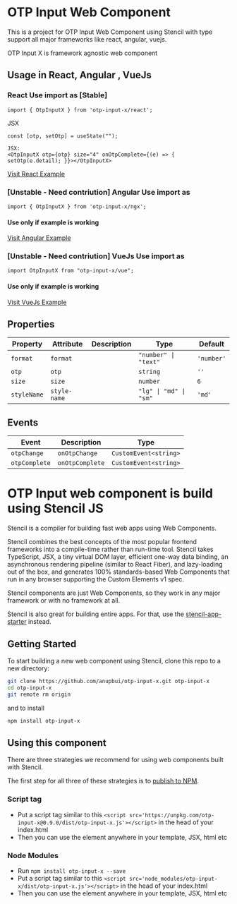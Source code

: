 
# OTP Input Web Component

This is a project for OTP Input Web Component using Stencil with type support all major frameworks like react, angular, vuejs.

OTP Input X is framework agnostic web component 

## Usage in React, Angular , VueJs

### React Use import as [Stable]

```
import { OtpInputX } from 'otp-input-x/react';
```

JSX

```
const [otp, setOtp] = useState("");

JSX:
<OtpInputX otp={otp} size="4" onOtpComplete={(e) => { setOtp(e.detail); }}></OtpInputX>
```
[Visit React Example](https://codesandbox.io/s/angry-violet-5i51b?file=/src/App.js)

### [Unstable - Need contriution] Angular Use import as 

```
import { OtpInputX } from 'otp-input-x/ngx';
```
#### Use only if example is working
[Visit Angular Example](https://codesandbox.io/s/magical-pare-l0uyo?file=/src/app/app.component.ts)


### [Unstable - Need contriution]  VueJs Use import as 

```
import OtpInputX from "otp-input-x/vue";
```
#### Use only if example is working
[Visit VueJs Example](https://codesandbox.io/s/competent-ptolemy-yuouv?file=/src/main.js)

## Properties

| Property    | Attribute    | Description | Type                   | Default    |
| ----------- | ------------ | ----------- | ---------------------- | ---------- |
| `format`    | `format`     |             | `"number" \| "text"`   | `'number'` |
| `otp`       | `otp`        |             | `string`               | `''`       |
| `size`      | `size`       |             | `number`               | `6`        |
| `styleName` | `style-name` |             | `"lg" \| "md" \| "sm"` | `'md'`     |


## Events

| Event         | Description   | Type                  |
| ------------- | ------------- | --------------------- |
| `otpChange`   |`onOtpChange`  | `CustomEvent<string>` |
| `otpComplete` |`onOtpComplete`| `CustomEvent<string>` |

#  OTP Input web component is build using Stencil JS

Stencil is a compiler for building fast web apps using Web Components.

Stencil combines the best concepts of the most popular frontend frameworks into a compile-time rather than run-time tool.  Stencil takes TypeScript, JSX, a tiny virtual DOM layer, efficient one-way data binding, an asynchronous rendering pipeline (similar to React Fiber), and lazy-loading out of the box, and generates 100% standards-based Web Components that run in any browser supporting the Custom Elements v1 spec.

Stencil components are just Web Components, so they work in any major framework or with no framework at all.

Stencil is also great for building entire apps. For that, use the [stencil-app-starter](https://github.com/ionic-team/stencil-app-starter) instead.

## Getting Started

To start building a new web component using Stencil, clone this repo to a new directory:

```bash
git clone https://github.com/anupbui/otp-input-x.git otp-input-x
cd otp-input-x
git remote rm origin
```

and to install

```bash
npm install otp-input-x
```

## Using this component

There are three strategies we recommend for using web components built with Stencil.

The first step for all three of these strategies is to [publish to NPM](https://docs.npmjs.com/getting-started/publishing-npm-packages).

### Script tag

- Put a script tag similar to this `<script src='https://unpkg.com/otp-input-x@0.9.0/dist/otp-input-x.js'></script>` in the head of your index.html
- Then you can use the element anywhere in your template, JSX, html etc

### Node Modules
- Run `npm install otp-input-x --save`
- Put a script tag similar to this `<script src='node_modules/otp-input-x/dist/otp-input-x.js'></script>` in the head of your index.html
- Then you can use the element anywhere in your template, JSX, html etc
